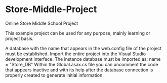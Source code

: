 # Store-Middle-Project
Online Store Middle School Project

This example project can be used for any purpose, mainly learning or project basis.

A database with the name that appears in the web.config file of the project must be established.
Import the entire project into the Visual Studio development interface.
The instance database must be imported as:
name = "Store_DB"
Within the Global.asax.cs file you can uncomment the code that appears inactive and with its help after the database connection is properly created to generate initial information.
